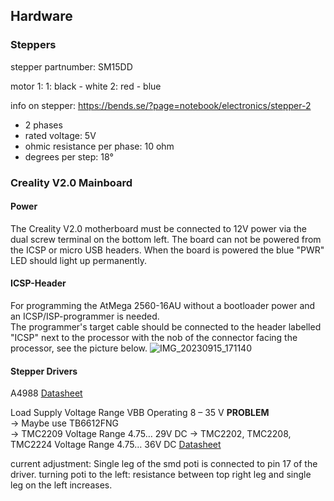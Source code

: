 
## Hardware
### Steppers
stepper partnumber: SM15DD

motor 1: 
1: black - white
2: red - blue

info on stepper: https://bends.se/?page=notebook/electronics/stepper-2  
- 2 phases
- rated voltage: 5V
- ohmic resistance per phase: 10 ohm
- degrees per step: 18°

### Creality V2.0 Mainboard

#### Power
The Creality V2.0 motherboard must be connected to 12V power via the dual screw terminal on the bottom left.
The board can not be powered from the ICSP or micro USB headers.
When the board is powered the blue "PWR" LED should light up permanently.

#### ICSP-Header

For programming the AtMega 2560-16AU without a bootloader power and an ICSP/ISP-programmer is needed.  
The programmer's target cable should be connected to the header labelled "ICSP" next to the processor with the nob of the connector facing the processor, see the picture below.
![IMG_20230915_171140](https://github.com/Jajaho/Durstloeschinator/assets/28218941/cf5f08ae-c136-44af-a5f7-e77eaf539c6f)


#### Stepper Drivers
A4988
[Datasheet](https://www.pololu.com/file/0J450/a4988_DMOS_microstepping_driver_with_translator.pdf)

Load Supply Voltage Range VBB Operating 8 – 35 V **PROBLEM**  
-> Maybe use TB6612FNG  
-> TMC2209 Voltage Range 4.75… 29V DC
-> TMC2202, TMC2208, TMC2224 Voltage Range 4.75… 36V DC [Datasheet](https://www.analog.com/media/en/technical-documentation/data-sheets/TMC2202_TMC2208_TMC2224_datasheet_rev1.14.pdf)

current adjustment:
Single leg of the smd poti is connected to pin 17 of the driver.
turning poti to the left: resistance between top right leg and single leg on the left increases.